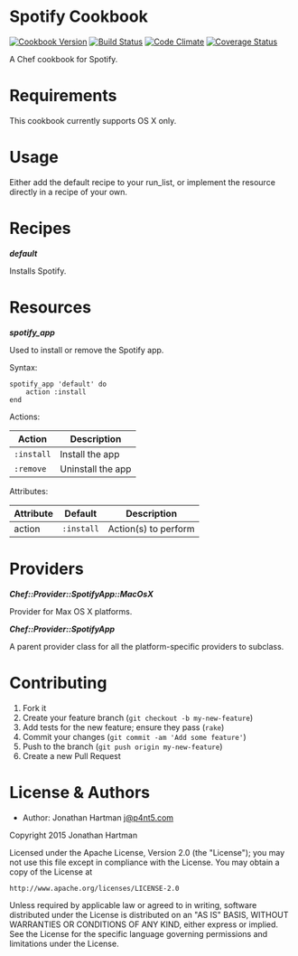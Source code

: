 Spotify Cookbook
================
[![Cookbook Version](https://img.shields.io/cookbook/v/spotify.svg)][cookbook]
[![Build Status](https://img.shields.io/travis/RoboticCheese/spotify-chef.svg)][travis]
[![Code Climate](https://img.shields.io/codeclimate/github/RoboticCheese/spotify-chef.svg)][codeclimate]
[![Coverage Status](https://img.shields.io/coveralls/RoboticCheese/spotify-chef.svg)][coveralls]

[cookbook]: https://supermarket.chef.io/cookbooks/spotify
[travis]: https://travis-ci.org/RoboticCheese/spotify-chef
[codeclimate]: https://codeclimate.com/github/RoboticCheese/spotify-chef
[coveralls]: https://coveralls.io/r/RoboticCheese/spotify-chef

A Chef cookbook for Spotify.

Requirements
============

This cookbook currently supports OS X only.

Usage
=====

Either add the default recipe to your run_list, or implement the resource
directly in a recipe of your own.

Recipes
=======

***default***

Installs Spotify.

Resources
=========

***spotify_app***

Used to install or remove the Spotify app.

Syntax:

    spotify_app 'default' do
        action :install
    end

Actions:

| Action     | Description       |
|------------|-------------------|
| `:install` | Install the app   |
| `:remove`  | Uninstall the app |

Attributes:

| Attribute  | Default    | Description          |
|------------|------------|----------------------|
| action     | `:install` | Action(s) to perform |

Providers
=========

***Chef::Provider::SpotifyApp::MacOsX***

Provider for Max OS X platforms.

***Chef::Provider::SpotifyApp***

A parent provider class for all the platform-specific providers to subclass.

Contributing
============

1. Fork it
2. Create your feature branch (`git checkout -b my-new-feature`)
3. Add tests for the new feature; ensure they pass (`rake`)
4. Commit your changes (`git commit -am 'Add some feature'`)
5. Push to the branch (`git push origin my-new-feature`)
6. Create a new Pull Request

License & Authors
=================
- Author: Jonathan Hartman <j@p4nt5.com>

Copyright 2015 Jonathan Hartman

Licensed under the Apache License, Version 2.0 (the "License");
you may not use this file except in compliance with the License.
You may obtain a copy of the License at

    http://www.apache.org/licenses/LICENSE-2.0

Unless required by applicable law or agreed to in writing, software
distributed under the License is distributed on an "AS IS" BASIS,
WITHOUT WARRANTIES OR CONDITIONS OF ANY KIND, either express or implied.
See the License for the specific language governing permissions and
limitations under the License.
